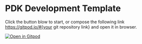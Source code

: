 

# PDK Development Template

Click the button blow to start, or compose the following link https://gitpod.io/#{your git repository link} and open it in browser.

[![Open in Gitpod](https://gitpod.io/button/open-in-gitpod.svg)](https://gitpod.io/#https://github.com/UCSB-IPL/PDK-Template.git)
